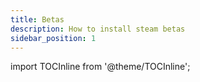 ```yaml
---
title: Betas
description: How to install steam betas
sidebar_position: 1
---
```


import TOCInline from '@theme/TOCInline';

<TOCInline toc={toc}/>

<!-- How to access beta versions of games on Steam, allowing you to try upcoming features or experimental updates before they're officially released. Follow the step-by-step instructions to opt into a game's beta branch.

## How to Download a Beta for any game

1. **Open the Steam Client**
   - Launch the Steam application on your computer. 
   ![alt text](../../assets/Screenshots/Steam/Steam1.png)

2. **Go to Your Library**
   - Click on the **Library** tab at the top of the Steam client. 
   - Find the game you want to access the beta for from the list on the left-hand side. 
   ![alt text](../../assets/Screenshots/Steam/Steam2.png)

3. **Right-Click the Game and Go to Properties**
   - Right-click the game in the Library list and select **Properties** from the dropdown menu.
   ![alt text](../../assets/Screenshots/Steam/Steam3.png)
   ![alt text](../../assets/Screenshots/Steam/Steam4.png)

4. **Navigate to the Betas Tab**
   - In the Properties window, click on the **Betas** tab on the left-hand side.
   ![alt text](../../assets/Screenshots/Steam/Steam5.png)

5. **Select the Beta Branch**
   - In the Betas tab, you'll see a dropdown menu labeled **Select the beta you would like to opt into:**
   - Choose the desired beta branch from the list. If a code is required, enter it in the provided field and click **Check Code**.
   ![alt text](../../assets/Screenshots/Steam/Steam6.png)

6. **Wait for the Game to Update**
   - After selecting a beta, close the Properties window. Steam will begin downloading the necessary files to switch to the beta version.
   - You can monitor the download progress in the **Downloads** section.

7. **Launch the Beta Version**
   - Once the download is complete, click **Play** to launch the game in its beta state.

!!!Additional Notes
- Not all games offer beta versions. If the Betas tab is empty or no options are listed, the game developer has not made any beta branches available or they are private.
- You can switch back to the main game version anytime by choosing "None" in the Betas dropdown menu.
!!! -->